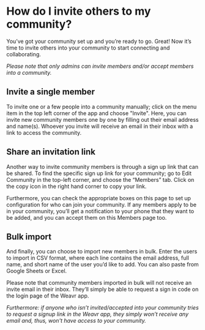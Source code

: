 # How do I invite others to my community?

You’ve got your community set up and you’re ready to go. Great! Now it’s time to invite others into your community to start connecting and collaborating. 

*Please note that only admins can invite members and/or accept members into a community.*

## Invite a single member
To invite one or a few people into a community manually; click on the menu item in the top left corner of the app and choose "Invite". Here, you can invite new community members one by one by filling out their email address and name(s).  Whoever you invite will receive an email in their inbox with a link to access the community. 

## Share an invitation link
Another way to invite community members is through a sign up link that can be shared. To find the specific sign up link for your community; go to Edit Community in the top-left corner, and choose the “Members” tab. Click on the copy icon in the right hand corner to copy your link. 
 
Furthermore, you can check the appropriate boxes on this page to set up configuration for who can join your community. If any members apply to be in your community, you’ll get a notification to your phone that they want to be added, and you can accept them on this Members page too. 
 
## Bulk import 
And finally, you can choose to import new members in bulk. Enter the users to import in CSV format, where each line contains the email address, full name, and short name of the user you’d like to add. You can also paste from Google Sheets or Excel. 

Please note that community members imported in bulk will not receive an invite email in their inbox. They’ll simply be able to request a sign in code on the login page of the Weavr app. 

*Furthermore: if anyone who isn’t invited/accepted into your community tries to request a signup link in the Weavr app, they simply won’t receive any email and, thus, won't have access to your community.* 

